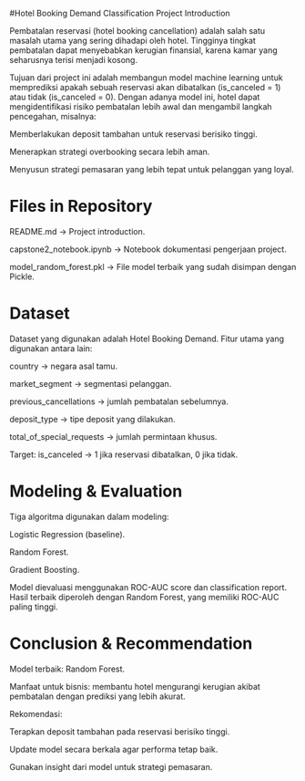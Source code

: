 #Hotel Booking Demand Classification
  Project Introduction

Pembatalan reservasi (hotel booking cancellation) adalah salah satu masalah utama yang sering dihadapi oleh hotel. Tingginya tingkat pembatalan dapat menyebabkan kerugian finansial, karena kamar yang seharusnya terisi menjadi kosong.

Tujuan dari project ini adalah membangun model machine learning untuk memprediksi apakah sebuah reservasi akan dibatalkan (is_canceled = 1) atau tidak (is_canceled = 0). Dengan adanya model ini, hotel dapat mengidentifikasi risiko pembatalan lebih awal dan mengambil langkah pencegahan, misalnya:

Memberlakukan deposit tambahan untuk reservasi berisiko tinggi.

Menerapkan strategi overbooking secara lebih aman.

Menyusun strategi pemasaran yang lebih tepat untuk pelanggan yang loyal.
# Files in Repository

README.md → Project introduction.

capstone2_notebook.ipynb → Notebook dokumentasi pengerjaan project.

model_random_forest.pkl → File model terbaik yang sudah disimpan dengan Pickle.

#  Dataset

Dataset yang digunakan adalah Hotel Booking Demand.
Fitur utama yang digunakan antara lain:

country → negara asal tamu.

market_segment → segmentasi pelanggan.

previous_cancellations → jumlah pembatalan sebelumnya.

deposit_type → tipe deposit yang dilakukan.

total_of_special_requests → jumlah permintaan khusus.

Target: is_canceled → 1 jika reservasi dibatalkan, 0 jika tidak.

# Modeling & Evaluation

Tiga algoritma digunakan dalam modeling:

Logistic Regression (baseline).

Random Forest.

Gradient Boosting.

Model dievaluasi menggunakan ROC-AUC score dan classification report.
 Hasil terbaik diperoleh dengan Random Forest, yang memiliki ROC-AUC paling tinggi.

# Conclusion & Recommendation

Model terbaik: Random Forest.

Manfaat untuk bisnis: membantu hotel mengurangi kerugian akibat pembatalan dengan prediksi yang lebih akurat.

Rekomendasi:

Terapkan deposit tambahan pada reservasi berisiko tinggi.

Update model secara berkala agar performa tetap baik.

Gunakan insight dari model untuk strategi pemasaran.
